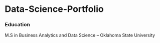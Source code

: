 # Data-Science-Portfolio

### Education
M.S in Business Analytics and Data Science – Oklahoma State University
